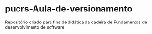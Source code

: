 # pucrs-Aula-de-versionamento
Repositório criado para fins de didática da cadeira de Fundamentos de desenvolvimento de software
